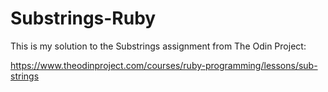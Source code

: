 # Substrings-Ruby

This is my solution to the Substrings assignment from The Odin Project:

https://www.theodinproject.com/courses/ruby-programming/lessons/sub-strings
